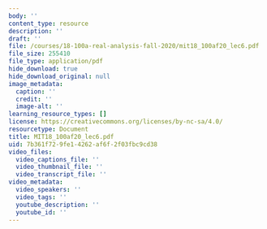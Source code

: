 ```yaml
---
body: ''
content_type: resource
description: ''
draft: ''
file: /courses/18-100a-real-analysis-fall-2020/mit18_100af20_lec6.pdf
file_size: 255410
file_type: application/pdf
hide_download: true
hide_download_original: null
image_metadata:
  caption: ''
  credit: ''
  image-alt: ''
learning_resource_types: []
license: https://creativecommons.org/licenses/by-nc-sa/4.0/
resourcetype: Document
title: MIT18_100af20_lec6.pdf
uid: 7b361f72-9fe1-4262-af6f-2f03fbc9cd38
video_files:
  video_captions_file: ''
  video_thumbnail_file: ''
  video_transcript_file: ''
video_metadata:
  video_speakers: ''
  video_tags: ''
  youtube_description: ''
  youtube_id: ''
---
```

